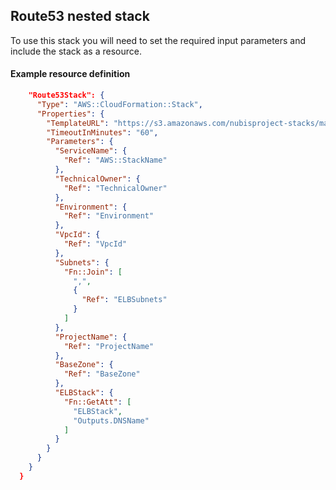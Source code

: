 ﻿## Route53 nested stack

To use this stack you will need to set the required input parameters and include the stack as a resource.

#### Example resource definition
```json
    "Route53Stack": {
      "Type": "AWS::CloudFormation::Stack",
      "Properties": {
        "TemplateURL": "https://s3.amazonaws.com/nubisproject-stacks/master/route53.template",
        "TimeoutInMinutes": "60",
        "Parameters": {
          "ServiceName": {
            "Ref": "AWS::StackName"
          },
          "TechnicalOwner": {
            "Ref": "TechnicalOwner"
          },
          "Environment": {
            "Ref": "Environment"
          },
          "VpcId": {
            "Ref": "VpcId"
          },
          "Subnets": {
            "Fn::Join": [
              ",",
              {
                "Ref": "ELBSubnets"
              }
            ]
          },
          "ProjectName": {
            "Ref": "ProjectName"
          },
          "BaseZone": {
            "Ref": "BaseZone"
          },
          "ELBStack": {
            "Fn::GetAtt": [
              "ELBStack",
              "Outputs.DNSName"
            ]
          }
        }
      }
    }
  }
```